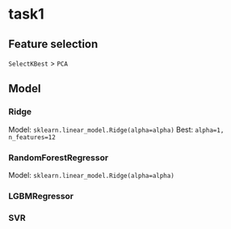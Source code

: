 # task1

## Feature selection

`SelectKBest` > `PCA`

## Model

### Ridge

Model: `sklearn.linear_model.Ridge(alpha=alpha)`
Best: `alpha=1, n_features=12`

### RandomForestRegressor

Model: `sklearn.linear_model.Ridge(alpha=alpha)`

### LGBMRegressor

### SVR